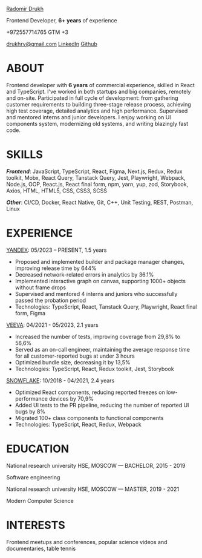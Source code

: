[Radomir Drukh](https://www.linkedin.com/in/radomir-drukh/)

Frontend Developer, **6+ years** of experience

+972557714765 GTM +3

[drukhrv@gmail.com](mailto:drukhrv@gmail.com) [LinkedIn](https://www.linkedin.com/in/radomir-drukh/) [Github](https://github.com/Radomir-Drukh)

# ABOUT

Frontend developer with **6 years** of commercial experience, skilled in React and TypeScript. I've worked in both startups and big companies, remotely and on-site. Participated in full cycle of development: from gathering customer requirements to building three-stage release process, achieving high test coverage, detailed analytics and high performance. Supervised and mentored interns and junior developers. I enjoy working on UI components system, modernizing old systems, and writing blazingly fast code.

# SKILLS

**_Frontend_**: JavaScript, TypeScript, React, Figma, Next.js, Redux, Redux toolkit, Mobx, React Query, Tanstack Query, Jest, Playwright, Webpack, Node.js, OOP, React.js, React final form, npm, yarn, yup, zod, Storybook, Axios, HTML, HTML5, CSS, CSS3, SCSS

**_Other_**: CI/CD, Docker, React Native, Git, C++, Unit Testing, REST, Postman, Linux

# EXPERIENCE

[YANDEX](https://yandex.com/company/): 05/2023 – PRESENT, 1.5 years
- Proposed and implemented builder and package manager changes, improving release time by 644%
- Decreased network-related errors in analytics by 36.1%
- Implemented interactive graph on canvas, supporting 1000+ objects without frame drops
- Supervised and mentored 4 interns and juniors who successfully passed the probation period
- Technologies: TypeScript, React, Tanstack Query, Playwright, React final form, Figma

[VEEVA](https://www.industries.veeva.com/about): 04/2021 - 05/2023, 2.1 years
- Increased the number of tests, improving coverage from 29,8% to 56,6%
- Served as an on-call engineer, maintaining the average response time for all customer-reported bugs at under 3 hours
- Optimized bundle size, decreasing it by 13,5%
- Technologies: TypeScript, React, Redux toolkit, Jest, Storybook

[SNOWFLAKE](https://www.snowflake.com/en/emea/): 10/2018 - 04/2021, 2.4 years
- Optimized React components, reducing reported freezes on low-performance devices by 70,9%
- Added UI tests to the PR pipeline, reducing the number of reported UI bugs by 8%
- Migrated 100+ class components to functional components
- Technologies: TypeScript, React, Redux, Webpack

# EDUCATION

National research university HSE, MOSCOW — BACHELOR, 2015 - 2019

Software engineering

National research university HSE, MOSCOW — MASTER, 2019 - 2021

Modern Computer Science

# INTERESTS

Frontend meetups and conferences, popular science videos and documentaries, table tennis
